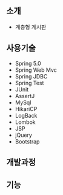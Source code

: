 ## 소개
- 계층형 게시판
## 사용기술
- Spring 5.0
- Spring Web Mvc
- Spring JDBC
- Spring Test
- JUnit
- AssertJ
- MySql
- HikariCP
- LogBack
- Lombok
- JSP
- jQuery
- Bootstrap
## 개발과정
## 기능
